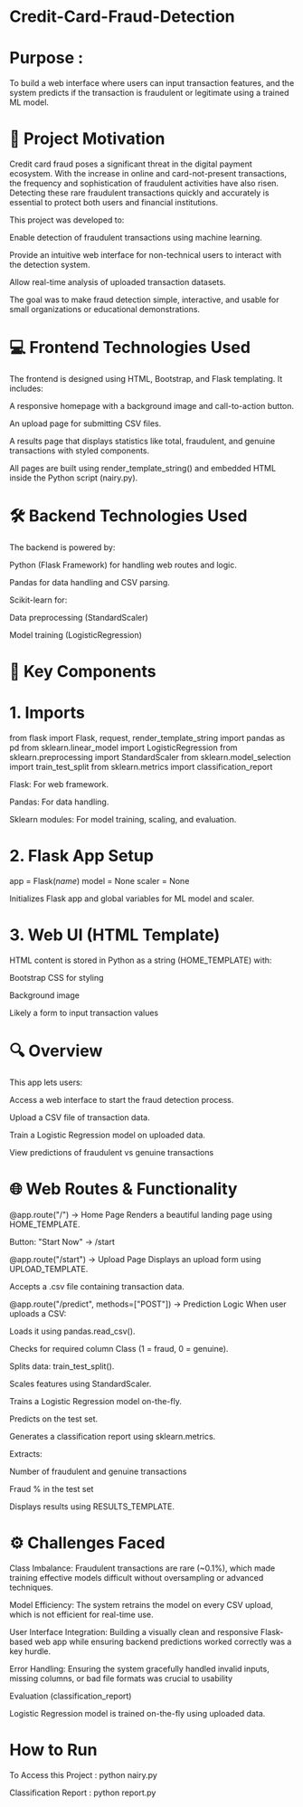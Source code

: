 # Credit-Card-Fraud-Detection

# Purpose :
To build a web interface where users can input transaction features, and the system predicts if the transaction is fraudulent or legitimate using a trained ML model.

# 🧠 Project Motivation

Credit card fraud poses a significant threat in the digital payment ecosystem. With the increase in online and card-not-present transactions, the frequency and sophistication of fraudulent activities have also risen. Detecting these rare fraudulent transactions quickly and accurately is essential to protect both users and financial institutions.

This project was developed to:

Enable detection of fraudulent transactions using machine learning.

Provide an intuitive web interface for non-technical users to interact with the detection system.

Allow real-time analysis of uploaded transaction datasets.

The goal was to make fraud detection simple, interactive, and usable for small organizations or educational demonstrations.

# 💻 Frontend Technologies Used

The frontend is designed using HTML, Bootstrap, and Flask templating. It includes:

A responsive homepage with a background image and call-to-action button.

An upload page for submitting CSV files.

A results page that displays statistics like total, fraudulent, and genuine transactions with styled components.

All pages are built using render_template_string() and embedded HTML inside the Python script (nairy.py).

# 🛠 Backend Technologies Used
The backend is powered by:

Python (Flask Framework) for handling web routes and logic.

Pandas for data handling and CSV parsing.

Scikit-learn for:

Data preprocessing (StandardScaler)

Model training (LogisticRegression)

# 🔧 Key Components
# 1. Imports

from flask import Flask, request, render_template_string
import pandas as pd
from sklearn.linear_model import LogisticRegression
from sklearn.preprocessing import StandardScaler
from sklearn.model_selection import train_test_split
from sklearn.metrics import classification_report

Flask: For web framework.

Pandas: For data handling.

Sklearn modules: For model training, scaling, and evaluation.

# 2. Flask App Setup

app = Flask(_name_)
model = None
scaler = None

Initializes Flask app and global variables for ML model and scaler.

# 3. Web UI (HTML Template)
   
HTML content is stored in Python as a string (HOME_TEMPLATE) with:

Bootstrap CSS for styling

Background image

Likely a form to input transaction values

# 🔍 Overview

This app lets users:

Access a web interface to start the fraud detection process.

Upload a CSV file of transaction data.

Train a Logistic Regression model on uploaded data.

View predictions of fraudulent vs genuine transactions

# 🌐 Web Routes & Functionality

@app.route("/") → Home Page
Renders a beautiful landing page using HOME_TEMPLATE.

Button: "Start Now" → /start

@app.route("/start") → Upload Page
Displays an upload form using UPLOAD_TEMPLATE.

Accepts a .csv file containing transaction data.

@app.route("/predict", methods=["POST"]) → Prediction Logic
When user uploads a CSV:

Loads it using pandas.read_csv().

Checks for required column Class (1 = fraud, 0 = genuine).

Splits data: train_test_split().

Scales features using StandardScaler.

Trains a Logistic Regression model on-the-fly.

Predicts on the test set.

Generates a classification report using sklearn.metrics.

Extracts:

Number of fraudulent and genuine transactions

Fraud % in the test set

Displays results using RESULTS_TEMPLATE.

# ⚙ Challenges Faced

Class Imbalance: Fraudulent transactions are rare (~0.1%), which made training effective models difficult without oversampling or advanced techniques.

Model Efficiency: The system retrains the model on every CSV upload, which is not efficient for real-time use.

User Interface Integration: Building a visually clean and responsive Flask-based web app while ensuring backend predictions worked correctly was a key hurdle.

Error Handling: Ensuring the system gracefully handled invalid inputs, missing columns, or bad file formats was crucial to usability

Evaluation (classification_report)

Logistic Regression model is trained on-the-fly using uploaded data.

# How to Run

To Access this Project : python nairy.py

Classification Report : python report.py 
